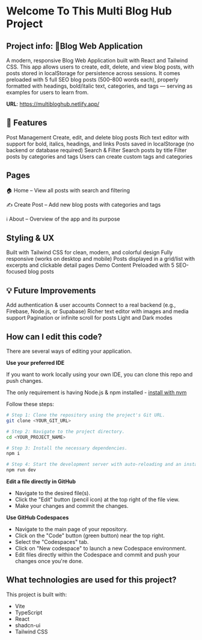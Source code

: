 # Welcome To This Multi Blog Hub Project

## Project info: 📝Blog Web Application
A modern, responsive Blog Web Application built with React and Tailwind CSS. This app allows users to create, edit, delete, and view blog posts, with posts stored in localStorage for persistence across sessions. It comes preloaded with 5 full SEO blog posts (500–800 words each), properly formatted with headings, bold/italic text, categories, and tags — serving as examples for users to learn from.

**URL**: https://multibloghub.netlify.app/
## 🚀 Features

Post Management
Create, edit, and delete blog posts
Rich text editor with support for bold, italics, headings, and links
Posts saved in localStorage (no backend or database required)
Search & Filter
Search posts by title
Filter posts by categories and tags
Users can create custom tags and categories
## Pages

🏠 Home – View all posts with search and filtering

✍️ Create Post – Add new blog posts with categories and tags

ℹ️ About – Overview of the app and its purpose

## Styling & UX

Built with Tailwind CSS for clean, modern, and colorful design
Fully responsive (works on desktop and mobile)
Posts displayed in a grid/list with excerpts and clickable detail pages
Demo Content
Preloaded with 5 SEO-focused blog posts

## 💡 Future Improvements

Add authentication & user accounts
Connect to a real backend (e.g., Firebase, Node.js, or Supabase)
Richer text editor with images and media support
Pagination or infinite scroll for posts
Light and Dark modes

## How can I edit this code?

There are several ways of editing your application.

**Use your preferred IDE**

If you want to work locally using your own IDE, you can clone this repo and push changes.

The only requirement is having Node.js & npm installed - [install with nvm](https://github.com/nvm-sh/nvm#installing-and-updating)

Follow these steps:

```sh
# Step 1: Clone the repository using the project's Git URL.
git clone <YOUR_GIT_URL>

# Step 2: Navigate to the project directory.
cd <YOUR_PROJECT_NAME>

# Step 3: Install the necessary dependencies.
npm i

# Step 4: Start the development server with auto-reloading and an instant preview.
npm run dev
```

**Edit a file directly in GitHub**

- Navigate to the desired file(s).
- Click the "Edit" button (pencil icon) at the top right of the file view.
- Make your changes and commit the changes.

**Use GitHub Codespaces**

- Navigate to the main page of your repository.
- Click on the "Code" button (green button) near the top right.
- Select the "Codespaces" tab.
- Click on "New codespace" to launch a new Codespace environment.
- Edit files directly within the Codespace and commit and push your changes once you're done.

## What technologies are used for this project?

This project is built with:

- Vite
- TypeScript
- React
- shadcn-ui
- Tailwind CSS

